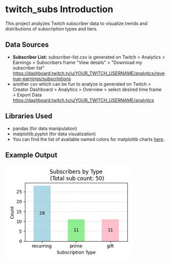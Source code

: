 # twitch_subs Introduction

This project analyzes Twitch subscriber data to visualize trends and distributions of subscription types and tiers.

## Data Sources
- **Subscriber List:** subscriber-list.csv is generated on Twitch > Analytics > Earnings > Subscribers frame "View details" > "Download my subscriber list"
<br> https://dashboard.twitch.tv/u/YOUR_TWITCH_USERNAME/analytics/revenue-earnings/subscriptions
- another csv which can be fun to analyze is generated on Twitch > Creator Dashboard > Analytics > Overview > select desired time frame > Export Data
<br>https://dashboard.twitch.tv/u/YOUR_TWITCH_USERNAME/analytics

## Libraries Used
- pandas (for data manipulation)
- matplotlib.pyplot (for data visualization)
- You can find the list of available named colors for matplotlib charts [here](https://matplotlib.org/stable/gallery/color/named_colors.html).

## Example Output
![Example Output](./example_outputs/subs_by_type_bar.png)
